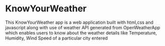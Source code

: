 # KnowYourWeather
This KnowYourWeather app is a web application built with html,css and javascript along with use of weather API generated from OpenWeatherApp which enables users to know about the weather details like Temperature, Humidity, Wind Speed of a particular city entered

